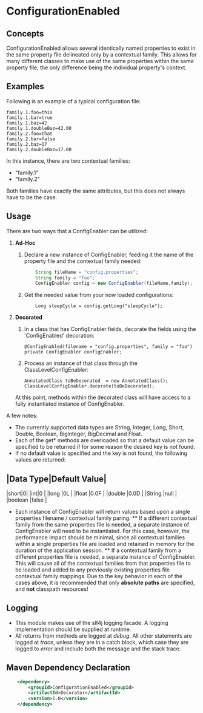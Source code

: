 # ConfigurationEnabled

## Concepts
ConfigurationEnabled allows several identically named properties to exist in the same property file delineated only by
 a contextual family. This allows for many different classes to make use of the same properties within the same property
 file, the only difference being the individual property's context.

## Examples
Following is an example of a typical configuration file:

```
family.1.foo=this
family.1.bar=true
family.1.baz=42
family.1.doubleBaz=42.00
family.2.foo=that
family.2.bar=false
family.2.baz=17
family.2.doubleBaz=17.00
```

In this instance, there are two contextual families: 
*   "family.1"
*   "family.2"

Both families have exactly the same attributes, but this does not always have to be the case.

## Usage

There are two ways that a ConfigEnabler can be utilized:

1.  **Ad-Hoc**
    1.  Declare a new instance of ConfigEnabler, feeding it the name of the property file and the contextual family needed:
    
        ```java
            String fileName = "config.properties";
            String family = "foo";
            ConfigEnabler config = new ConfigEnabler(fileName,family);
        ```
    2.  Get the needed value from your now loaded configurations:
        ```
            Long sleepCycle = config.getLong("sleepCycle");
        ```

2. **Decorated**
    1.  In a class that has ConfigEnabler fields, decorate the fields using the 'ConfigEnabled' decoration:
        ```
        @ConfigEnabled(filename = "config.properties", family = "foo")
        private ConfigEnabler configEnabler;
        ```
    
    2.  Process an instance of that class through the ClassLevelConfigEnabler:
        ```
        AnnotatedClass toBeDecorated  = new AnnotatedClass();
        ClassLevelConfigEnabler.decorate(toBeDecorated);
        ```
    At this point, methods within the decorated class will have access to a fully instantiated instance of ConfigEnabler. 
    

A few notes:
*   The currently supported data types are String, Integer, Long, Short, Double, Boolean, BigInteger, BigDecimal and Float.
*   Each of the get* methods are overloaded so that a default value can be specified to be returned if for some reason the desired key is not 
 found.
*   If no default value is specified and the key is not found, the following values are returned:

|Data Type|Default Value|
 -----------------------
|short|0|
|int|0              |
|long	    |0L             |
|float	    |0.0F           |
|double	    |0.0D           |
|String     |null           |
|boolean	|false          |

*   Each instance of ConfigEnabler will return values based upon a single properties filename / contextual family paring. 
**  If a different contextual family from the same properties file is needed, a separate instance of ConfigEnabler will need to be instantiated.
For this case, however, the performance impact should be minimal, since all contextual families within a single properties file are loaded and 
retained in memory for the duration of the application session.
**  If a contextual family from a different properties file is needed, a separate instance of ConfigEnabler. This will cause all of the contextual
families from that properties file to be loaded and added to any previously existing properties file contextual family mappings.
Due to the key behavior in each of the cases above, it is recommended that only **absolute paths** are specified, and **not** classpath
resources!

## Logging
*   This module makes use of the slf4j logging facade. A logging implementation should be supplied at runtime. 
*   All returns from methods are logged at *debug*. All other statements are logged at *trace*, unless they are in a catch block,
    which case they are logged to *error* and include both the message and the stack trace.

## Maven Dependency Declaration
```xml
    <dependency>
        <groupId>ConfigurationEnabled</groupId>
        <artifactId>Decorator</artifactId>
        <version>1.0</version>
    </dependency>
```
